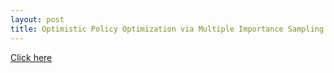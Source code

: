 ```yaml
---
layout: post
title: Optimistic Policy Optimization via Multiple Importance Sampling (ICML 2019)
---
```


[Click here][1]

[1]:https://t3p.github.io/icml19/

